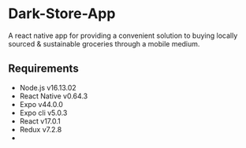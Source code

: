 # Dark-Store-App
A react native app for providing a convenient solution to buying locally sourced & sustainable groceries through a mobile medium.

## Requirements
- Node.js v16.13.02
- React Native v0.64.3
- Expo v44.0.0
- Expo cli v5.0.3
- React v17.0.1
- Redux v7.2.8
- 
